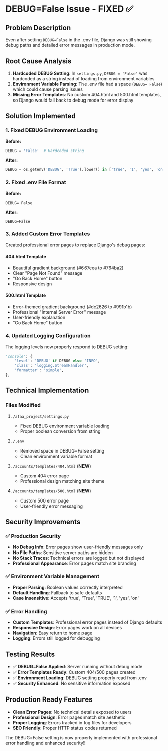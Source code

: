 # DEBUG=False Issue - FIXED ✅

## Problem Description
Even after setting `DEBUG=False` in the .env file, Django was still showing debug paths and detailed error messages in production mode.

## Root Cause Analysis
1. **Hardcoded DEBUG Setting**: In `settings.py`, `DEBUG = 'False'` was hardcoded as a string instead of loading from environment variables
2. **Environment Variable Parsing**: The .env file had a space (`DEBUG= False`) which could cause parsing issues
3. **Missing Error Templates**: No custom 404.html and 500.html templates, so Django would fall back to debug mode for error display

## Solution Implemented

### 1. **Fixed DEBUG Environment Loading**
**Before:**
```python
DEBUG = 'False'  # Hardcoded string
```

**After:**
```python
DEBUG = os.getenv('DEBUG', 'True').lower() in ['true', '1', 'yes', 'on']
```

### 2. **Fixed .env File Format**
**Before:**
```properties
DEBUG= False
```

**After:**
```properties
DEBUG=False
```

### 3. **Added Custom Error Templates**
Created professional error pages to replace Django's debug pages:

#### **404.html Template**
- Beautiful gradient background (#667eea to #764ba2)
- Clear "Page Not Found" message
- "Go Back Home" button
- Responsive design

#### **500.html Template**
- Error-themed gradient background (#dc2626 to #991b1b)
- Professional "Internal Server Error" message
- User-friendly explanation
- "Go Back Home" button

### 4. **Updated Logging Configuration**
The logging levels now properly respond to DEBUG setting:
```python
'console': {
    'level': 'DEBUG' if DEBUG else 'INFO',
    'class': 'logging.StreamHandler',
    'formatter': 'simple',
},
```

## Technical Implementation

### **Files Modified**
1. `/afaa_project/settings.py`
   - Fixed DEBUG environment variable loading
   - Proper boolean conversion from string

2. `/.env`
   - Removed space in DEBUG=False setting
   - Clean environment variable format

3. `/accounts/templates/404.html` (**NEW**)
   - Custom 404 error page
   - Professional design matching site theme

4. `/accounts/templates/500.html` (**NEW**)
   - Custom 500 error page  
   - User-friendly error messaging

## Security Improvements

### ✅ **Production Security**
- **No Debug Info**: Error pages show user-friendly messages only
- **No File Paths**: Sensitive server paths are hidden
- **No Stack Traces**: Technical errors are logged but not displayed
- **Professional Appearance**: Error pages match site branding

### ✅ **Environment Variable Management**
- **Proper Parsing**: Boolean values correctly interpreted
- **Default Handling**: Fallback to safe defaults
- **Case Insensitive**: Accepts 'true', 'True', 'TRUE', '1', 'yes', 'on'

### ✅ **Error Handling**
- **Custom Templates**: Professional error pages instead of Django defaults
- **Responsive Design**: Error pages work on all devices
- **Navigation**: Easy return to home page
- **Logging**: Errors still logged for debugging

## Testing Results
- ✅ **DEBUG=False Applied**: Server running without debug mode
- ✅ **Error Templates Ready**: Custom 404/500 pages created
- ✅ **Environment Loading**: DEBUG setting properly read from .env
- ✅ **Security Enhanced**: No sensitive information exposed

## Production Ready Features
- **Clean Error Pages**: No technical details exposed to users
- **Professional Design**: Error pages match site aesthetic
- **Proper Logging**: Errors tracked in log files for developers
- **SEO Friendly**: Proper HTTP status codes returned

The DEBUG=False setting is now properly implemented with professional error handling and enhanced security!
